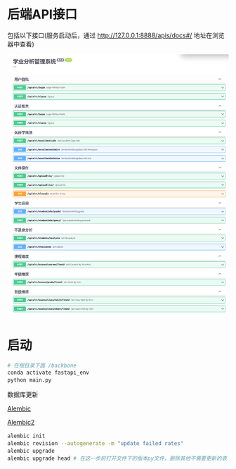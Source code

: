 # 后端API接口

包括以下接口(服务启动后，通过 http://127.0.0.1:8888/apis/docs#/  地址在浏览器中查看)

![1670676921146](image/README/1670676921146.png)

# 启动

```python
# 在根目录下面 /backbone
conda activate fastapi_env
python main.py
```

数据库更新

[Alembic](https://zhuanlan.zhihu.com/p/90106173#:~:text=FAILED%3A%20Target%20database%20is%20not%20up%20to%20date.,head%20%E5%91%BD%E4%BB%A4%E6%B6%88%E9%99%A4%E8%AF%A5%E9%94%99%E8%AF%AF%EF%BC%8C%E5%A6%82%E6%9E%9C%E4%BD%A0%E5%B7%B2%E7%BB%8F%E9%80%9A%E8%BF%87%E5%91%BD%E4%BB%A4%E8%A1%8C%E6%88%96%E5%85%B6%E4%BB%96%E6%96%B9%E5%BC%8F%E5%88%9B%E5%BB%BA%E4%BA%86%E6%95%B0%E6%8D%AE%E8%A1%A8%EF%BC%8C%E5%8F%AF%E4%BB%A5%E4%BD%BF%E7%94%A8%20alembic%20stamp%20head%20%E5%91%BD%E4%BB%A4%E6%9D%A5%E8%AE%BE%E7%BD%AE%20Alembic%20%E7%9A%84%E7%8A%B6%E6%80%81%E3%80%82 "知乎")

[Alembic2](https://blog.csdn.net/Notzuonotdied/article/details/90216139 "csdn")

```bash
alembic init
alembic revision --autogenerate -m "update failed rates"
alembic upgrade
alembic upgrade head # 在这一步前打开文件下的版本py文件，删除其他不需要更新的表
```
